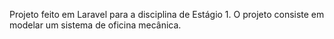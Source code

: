 Projeto feito em Laravel para a disciplina de Estágio 1. O projeto consiste em modelar um sistema de oficina mecânica.
